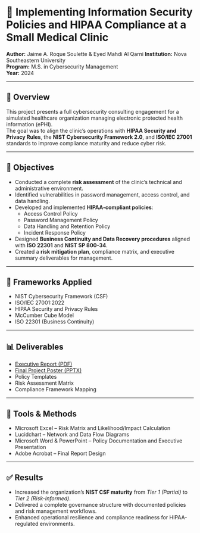# 🏥 Implementing Information Security Policies and HIPAA Compliance at a Small Medical Clinic

**Author:** Jaime A. Roque Soulette & Eyed Mahdi Al Qarni
**Institution:** Nova Southeastern University  
**Program:** M.S. in Cybersecurity Management  
**Year:** 2024  

---

## 📘 Overview  
This project presents a full cybersecurity consulting engagement for a simulated healthcare organization managing electronic protected health information (ePHI).  
The goal was to align the clinic’s operations with **HIPAA Security and Privacy Rules**, the **NIST Cybersecurity Framework 2.0**, and **ISO/IEC 27001** standards to improve compliance maturity and reduce cyber risk.

---

## 🎯 Objectives  
- Conducted a complete **risk assessment** of the clinic’s technical and administrative environment.  
- Identified vulnerabilities in password management, access control, and data handling.  
- Developed and implemented **HIPAA-compliant policies**:  
  - Access Control Policy  
  - Password Management Policy  
  - Data Handling and Retention Policy  
  - Incident Response Policy  
- Designed **Business Continuity and Data Recovery procedures** aligned with **ISO 22301** and **NIST SP 800-34**.  
- Created a **risk mitigation plan**, compliance matrix, and executive summary deliverables for management.

---

## 🧩 Frameworks Applied  
- NIST Cybersecurity Framework (CSF)  
- ISO/IEC 27001:2022  
- HIPAA Security and Privacy Rules  
- McCumber Cube Model  
- ISO 22301 (Business Continuity)  

---

## 📊 Deliverables  
- [Executive Report (PDF)](./ISEC695_5_ExecReport.pdf)  
- [Final Project Poster (PPTX)](./ISEC695_5_FinalProjectPoster.pdf)
- Policy Templates  
- Risk Assessment Matrix  
- Compliance Framework Mapping  

---

## 🧠 Tools & Methods  
- Microsoft Excel – Risk Matrix and Likelihood/Impact Calculation  
- Lucidchart – Network and Data Flow Diagrams  
- Microsoft Word & PowerPoint – Policy Documentation and Executive Presentation  
- Adobe Acrobat – Final Report Design  

---

## ✅ Results  
- Increased the organization’s **NIST CSF maturity** from *Tier 1 (Partial)* to *Tier 2 (Risk-Informed)*.  
- Delivered a complete governance structure with documented policies and risk management workflows.  
- Enhanced operational resilience and compliance readiness for HIPAA-regulated environments.  
